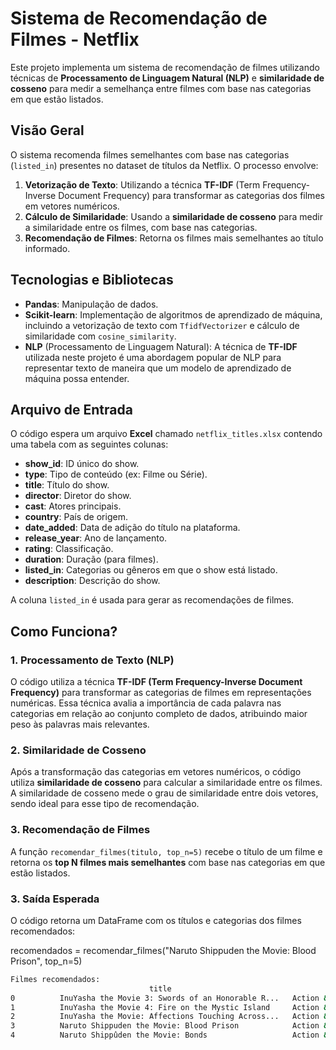 # Sistema de Recomendação de Filmes - Netflix

Este projeto implementa um sistema de recomendação de filmes utilizando técnicas de **Processamento de Linguagem Natural (NLP)** e **similaridade de cosseno** para medir a semelhança entre filmes com base nas categorias em que estão listados.

## Visão Geral

O sistema recomenda filmes semelhantes com base nas categorias (`listed_in`) presentes no dataset de títulos da Netflix. O processo envolve:

1. **Vetorização de Texto**: Utilizando a técnica **TF-IDF** (Term Frequency-Inverse Document Frequency) para transformar as categorias dos filmes em vetores numéricos.
2. **Cálculo de Similaridade**: Usando a **similaridade de cosseno** para medir a similaridade entre os filmes, com base nas categorias.
3. **Recomendação de Filmes**: Retorna os filmes mais semelhantes ao título informado.

## Tecnologias e Bibliotecas

- **Pandas**: Manipulação de dados.
- **Scikit-learn**: Implementação de algoritmos de aprendizado de máquina, incluindo a vetorização de texto com `TfidfVectorizer` e cálculo de similaridade com `cosine_similarity`.
- **NLP** (Processamento de Linguagem Natural): A técnica de **TF-IDF** utilizada neste projeto é uma abordagem popular de NLP para representar texto de maneira que um modelo de aprendizado de máquina possa entender.

## Arquivo de Entrada

O código espera um arquivo **Excel** chamado `netflix_titles.xlsx` contendo uma tabela com as seguintes colunas:

- **show_id**: ID único do show.
- **type**: Tipo de conteúdo (ex: Filme ou Série).
- **title**: Título do show.
- **director**: Diretor do show.
- **cast**: Atores principais.
- **country**: País de origem.
- **date_added**: Data de adição do título na plataforma.
- **release_year**: Ano de lançamento.
- **rating**: Classificação.
- **duration**: Duração (para filmes).
- **listed_in**: Categorias ou gêneros em que o show está listado.
- **description**: Descrição do show.

A coluna `listed_in` é usada para gerar as recomendações de filmes.

## Como Funciona?

### 1. Processamento de Texto (NLP)
O código utiliza a técnica **TF-IDF (Term Frequency-Inverse Document Frequency)** para transformar as categorias de filmes em representações numéricas. Essa técnica avalia a importância de cada palavra nas categorias em relação ao conjunto completo de dados, atribuindo maior peso às palavras mais relevantes.

### 2. Similaridade de Cosseno
Após a transformação das categorias em vetores numéricos, o código utiliza **similaridade de cosseno** para calcular a similaridade entre os filmes. A similaridade de cosseno mede o grau de similaridade entre dois vetores, sendo ideal para esse tipo de recomendação.

### 3. Recomendação de Filmes
A função `recomendar_filmes(titulo, top_n=5)` recebe o título de um filme e retorna os **top N filmes mais semelhantes** com base nas categorias em que estão listados.

### 3. Saída Esperada
O código retorna um DataFrame com os títulos e categorias dos filmes recomendados:

recomendados = recomendar_filmes("Naruto Shippuden the Movie: Blood Prison", top_n=5)

```bash
Filmes recomendados:
                               title                                           listed_in
0          InuYasha the Movie 3: Swords of an Honorable R...   Action & Adventure, Anime Features, International
1          InuYasha the Movie 4: Fire on the Mystic Island     Action & Adventure, Anime Features, International
2          InuYasha the Movie: Affections Touching Across...   Action & Adventure, Anime Features, International
3          Naruto Shippuden the Movie: Blood Prison            Action & Adventure, Anime Features, International
4          Naruto Shippûden the Movie: Bonds                   Action & Adventure, Anime Features, International
